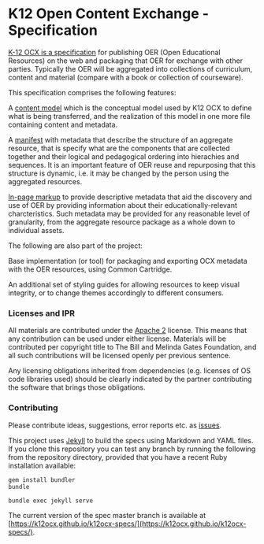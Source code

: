 # K12 Open Content Exchange - Specification

[K-12 OCX is a specification](https://k12ocx.github.io/k12ocx-specs/) for publishing OER (Open Educational Resources) on the web and packaging that OER for exchange with other parties. Typically the OER will be aggregated into collections of curriculum, content and material (compare with a book or collection of courseware).

This specification comprises the following features:

A [content model](https://k12ocx.github.io/k12ocx-specs/contentmodel/) which is the conceptual model used by K12 OCX to define what is being transferred, and the realization of this model in one more file containing content and metadata.

A [manifest](https://k12ocx.github.io/k12ocx-specs/manifest/) with metadata that describe the structure of an aggregate resource, that is specify what are the components that are collected together and their logical and pedagogical ordering into hierachies and sequences. It is an important feature of OER reuse and repurposing that this structure is dynamic, i.e. it may be changed by the person using the aggregated resources.

[In-page markup](https://k12ocx.github.io/k12ocx-specs/inpage/) to provide descriptive metadata that aid the discovery and use of OER by providing information about their educationally-relevant charcteristics. Such metadata may be provided for any reasonable level of granularity, from the aggregate resource package as a whole down to individual assets.

The following are also part of the project:

Base implementation (or tool) for packaging and exporting OCX metadata with the OER resources, using Common Cartridge.

An additional set of styling guides for allowing resources to keep visual integrity, or to change themes accordingly to different consumers.

### Licenses and IPR
All materials are contributed under the [Apache 2](https://www.apache.org/licenses/LICENSE-2.0) license. This means that any contribution can be used under either license. Materials will be contributed per copyright title to The Bill and Melinda Gates Foundation, and all such contributions will be licensed openly per previous sentence.

Any licensing obligations inherited from dependencies (e.g. licenses of OS code libraries used) should be clearly indicated by the partner contributing the software that brings those obligations.

### Contributing
Please contribute ideas, suggestions, error reports etc. as [issues](https://github.com/K12OCX/k12ocx-specs/issues).

This project uses [Jekyll](https://jekyllrb.com/) to build the specs using Markdown and YAML files. If you clone this repository you can test any branch by running the following from the repository directory, provided that you have a recent Ruby installation available:

```
gem install bundler
bundle

bundle exec jekyll serve
```

The current version of the spec master branch is available at [https://k12ocx.github.io/k12ocx-specs/](https://k12ocx.github.io/k12ocx-specs/).
